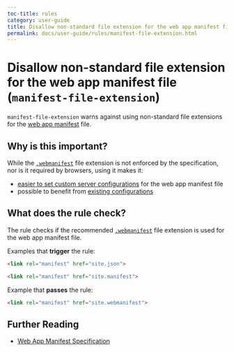 ```yaml
---
toc-title: rules
category: user-guide
title: Disallow non-standard file extension for the web app manifest file
permalink: docs/user-guide/rules/manifest-file-extension.html
---
```

# Disallow non-standard file extension for the web app manifest file (`manifest-file-extension`)

`manifest-file-extension` warns against using non-standard file
extensions for the [web app manifest](https://www.w3.org/TR/appmanifest)
file.

## Why is this important?

While the [`.webmanifest`](https://w3c.github.io/manifest/#media-type-registration)
file extension is not enforced by the specification, nor is it required
by browsers, using it makes it:

* [easier to set custom server configurations](https://github.com/w3c/manifest/issues/346)
  for the web app manifest file
* possible to benefit from [existing
  configurations](https://github.com/jshttp/mime-db/blob/67a4d013c31e73c47b5d975062f0088aea6cd5cd/src/custom-types.json#L85-L92)

## What does the rule check?

The rule checks if the recommended
[`.webmanifest`](https://w3c.github.io/manifest/#media-type-registration)
file extension is used for the web app manifest file.

Examples that **trigger** the rule:

```html
<link rel="manifest" href="site.json">
```

```html
<link rel="manifest" href="site.manifest">
```

Example that **passes** the rule:

```html
<link rel="manifest" href="site.webmanifest">
```

## Further Reading

* [Web App Manifest Specification](https://www.w3.org/TR/appmanifest)
